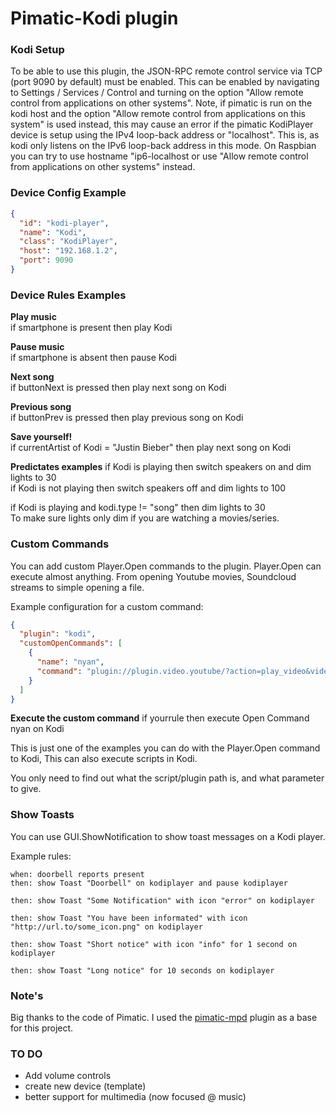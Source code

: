 Pimatic-Kodi plugin
=======================

### Kodi Setup

To be able to use this plugin, the JSON-RPC remote control service via TCP (port 9090 by default) must be enabled. This 
 can be enabled by navigating to Settings / Services / Control and turning on the option "Allow remote control from 
 applications on other systems". Note, if pimatic is run on the kodi host and the option "Allow remote control from 
 applications on this system" is used instead, this may cause an error if the pimatic KodiPlayer device is setup 
 using the IPv4 loop-back address or "localhost". This is, as kodi only listens on the IPv6 loop-back address in 
 this mode. On Raspbian you can try to use hostname "ip6-localhost or use "Allow remote control from applications 
 on other systems" instead.

### Device Config Example

```json
{
  "id": "kodi-player",
  "name": "Kodi",
  "class": "KodiPlayer",
  "host": "192.168.1.2",
  "port": 9090
}
```

### Device Rules Examples

<b>Play music</b><br>
if smartphone is present then play Kodi

<b>Pause music</b><br>
if smartphone is absent then pause Kodi

<b>Next song</b><br>
if buttonNext is pressed then play next song on Kodi

<b>Previous song</b><br>
if buttonPrev is pressed then play previous song on Kodi

<b>Save yourself!</b><br>
if currentArtist of Kodi = "Justin Bieber" then play next song on Kodi


<b>Predictates examples</b>
if Kodi is playing then switch speakers on and dim lights to 30<br>
if Kodi is not playing then switch speakers off and dim lights to 100<br>

if Kodi is playing and kodi.type != "song" then dim lights to 30<br/>To make sure lights only dim if you are watching a movies/series.

### Custom Commands
You can add custom Player.Open commands to the plugin. Player.Open can execute almost anything.
From opening Youtube movies, Soundcloud streams to simple opening a file.

Example configuration for a custom command:
```json
{
  "plugin": "kodi",
  "customOpenCommands": [
    {
      "name": "nyan",
      "command": "plugin://plugin.video.youtube/?action=play_video&videoid=QH2-TGUlwu4"
    }
  ]
}
```

<b>Execute the custom command</b>
if yourrule then execute Open Command nyan on Kodi


This is just one of the examples you can do with the Player.Open command to Kodi,
This can also execute scripts in Kodi. 

You only need to find out what the script/plugin path is, and what parameter to give.

### Show Toasts
You can use GUI.ShowNotification to show toast messages on a Kodi player.

Example rules:
```
when: doorbell reports present
then: show Toast "Doorbell" on kodiplayer and pause kodiplayer

then: show Toast "Some Notification" with icon "error" on kodiplayer

then: show Toast "You have been informated" with icon "http://url.to/some_icon.png" on kodiplayer

then: show Toast "Short notice" with icon "info" for 1 second on kodiplayer

then: show Toast "Long notice" for 10 seconds on kodiplayer
```


### Note's
Big thanks to the code of Pimatic.
I used the [pimatic-mpd](https://github.com/pimatic/pimatic-mpd) plugin as a base for this project.



### TO DO
- Add volume controls
- create new device (template)
- better support for multimedia (now focused @ music)

